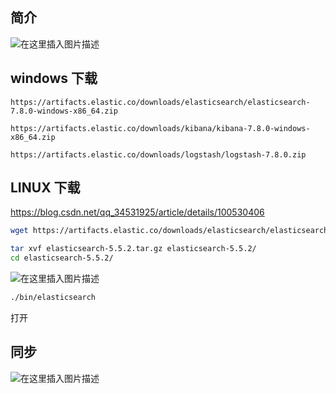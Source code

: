 ## 简介

![在这里插入图片描述](https://img-blog.csdnimg.cn/20200716221709805.png?x-oss-process=image/watermark,type_ZmFuZ3poZW5naGVpdGk,shadow_10,text_aHR0cHM6Ly9ibG9nLmNzZG4ubmV0L2tvbmdtaW5neGlhb3hpYW8=,size_16,color_FFFFFF,t_70)

## windows 下载

```
https://artifacts.elastic.co/downloads/elasticsearch/elasticsearch-7.8.0-windows-x86_64.zip

https://artifacts.elastic.co/downloads/kibana/kibana-7.8.0-windows-x86_64.zip

https://artifacts.elastic.co/downloads/logstash/logstash-7.8.0.zip
```

## LINUX 下载

https://blog.csdn.net/qq_34531925/article/details/100530406

```bash
wget https://artifacts.elastic.co/downloads/elasticsearch/elasticsearch-5.5.2.tar.gz

```

```bash
tar xvf elasticsearch-5.5.2.tar.gz elasticsearch-5.5.2/
cd elasticsearch-5.5.2/
```

![在这里插入图片描述](https://img-blog.csdnimg.cn/20200717000604661.png?x-oss-process=image/watermark,type_ZmFuZ3poZW5naGVpdGk,shadow_10,text_aHR0cHM6Ly9ibG9nLmNzZG4ubmV0L2tvbmdtaW5neGlhb3hpYW8=,size_16,color_FFFFFF,t_70)

```bash
./bin/elasticsearch
```

打开



## 同步

![在这里插入图片描述](https://img-blog.csdnimg.cn/20200716222405391.png?x-oss-process=image/watermark,type_ZmFuZ3poZW5naGVpdGk,shadow_10,text_aHR0cHM6Ly9ibG9nLmNzZG4ubmV0L2tvbmdtaW5neGlhb3hpYW8=,size_16,color_FFFFFF,t_70)